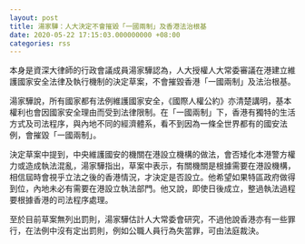 ```yaml
---
layout: post
title: 湯家驊：人大決定不會摧毀「一國兩制」及香港法治根基
date: 2020-05-22 17:15:03.000000000 +08:00
categories: rss
---
```


本身是資深大律師的行政會議成員湯家驊認為，人大授權人大常委審議在港建立維護國家安全法律及執行機制的決定草案，不會摧毀香港「一國兩制」及法治根基。

湯家驊說，所有國家都有法例維護國家安全，《國際人權公約》亦清楚講明，基本權利也會因國家安全理由而受到法律限制。在「一國兩制」下，香港有獨特的生活方式及司法程序，與內地不同的經濟體系，看不到因為一條全世界都有的國安法例，會摧毀「一國兩制」。

決定草案中提到，中央維護國安的機關在港設立機構的做法，會否矮化本港警方權力或造成執法混亂，湯家驊指出，草案中表示，有關機關是根據需要在港設機構，相信屆時會視乎立法之後的香港情況，才決定是否設立。他希望如果特區政府做得到位，內地未必有需要在港設立執法部門。他又說，即使日後成立，整過執法過程要根據香港的司法程序處理。

至於目前草案無列出罰則，湯家驊估計人大常委會研究，不過他說香港亦有一些罪行，在法例中沒有定出罰則，例如公職人員行為失當罪，可由法庭裁決。
